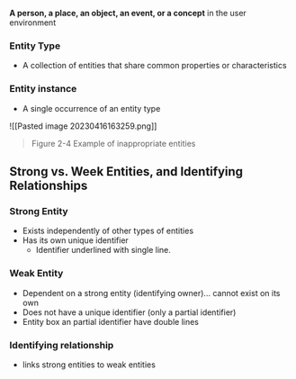 **A person, a place, an object, an event, or a concept** in the user environment
### Entity Type
- A collection of entities that share common properties or characteristics
### Entity instance
- A single occurrence of an entity type

![[Pasted image 20230416163259.png]]
>Figure 2-4 Example of inappropriate entities


## Strong vs. Week Entities, and Identifying Relationships
### Strong Entity
- Exists independently of other types of entities
- Has its own unique identifier
	- Identifier underlined with single line.
### Weak Entity
- Dependent on a strong entity (identifying owner)... cannot exist on its own
- Does not have a unique identifier (only a partial identifier)
- Entity box an partial identifier have double lines
### Identifying relationship
- links strong entities to weak entities
